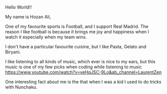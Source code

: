 Hello World!!

My name is Hozan Ali,

One of my favourite sports is Football, and I support Real Madrid.
The reason I like football is because it brings me joy and happiness when I watch it especially when my team wins.

I don't have a particular favourite cuisine, but I like Pasta, Gelato and Biryani.

I like listening to all kinds of music, which ever is nice to my ears, but this music is one of my few picks when coding while listening to music https://www.youtube.com/watch?v=veHqJSC-9Lo&ab_channel=LaurentZen

One interesting fact about me is the that when I was a kid I used to do tricks with Nunchaku.
